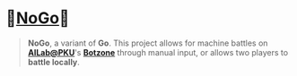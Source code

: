 # 🎉[NoGo](https://github.com/raingrain/NoGo)🎉

> **NoGo**, a variant of **Go**. This project allows for machine battles on [**AILab@PKU**](https://ai.pku.edu.cn/zy/index.htm)'s [**Botzone**](https://botzone.org.cn/) through manual input, or allows two players to **battle locally**.
